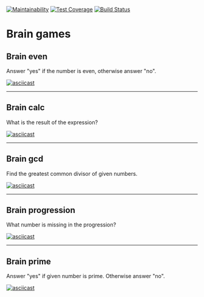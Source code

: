 [![Maintainability](https://api.codeclimate.com/v1/badges/14225a60fac6592d3269/maintainability)](https://codeclimate.com/github/kvalexandr/frontend-project-lvl1/maintainability) [![Test Coverage](https://api.codeclimate.com/v1/badges/14225a60fac6592d3269/test_coverage)](https://codeclimate.com/github/kvalexandr/frontend-project-lvl1/test_coverage) [![Build Status](https://travis-ci.com/kvalexandr/brain-games-lvl1.svg?branch=master)](https://travis-ci.com/kvalexandr/brain-games-lvl1)


# Brain games

## Brain even

Answer "yes" if the number is even, otherwise answer "no".

[![asciicast](https://asciinema.org/a/iPifHVELTM1eRggSzMR7qmyhY.svg)](https://asciinema.org/a/iPifHVELTM1eRggSzMR7qmyhY)

***

## Brain calc

What is the result of the expression?

[![asciicast](https://asciinema.org/a/hYQqsC8DSz74TvRKDM06mNj8N.svg)](https://asciinema.org/a/hYQqsC8DSz74TvRKDM06mNj8N)

***

## Brain gcd

Find the greatest common divisor of given numbers.

[![asciicast](https://asciinema.org/a/CX1djUB39Rwvxa3eRQdTINRQ7.svg)](https://asciinema.org/a/CX1djUB39Rwvxa3eRQdTINRQ7)

***

## Brain progression

What number is missing in the progression?

[![asciicast](https://asciinema.org/a/TqTJnbm4trLRHJga70t8sBwCZ.svg)](https://asciinema.org/a/TqTJnbm4trLRHJga70t8sBwCZ)

***

## Brain prime

Answer "yes" if given number is prime. Otherwise answer "no".

[![asciicast](https://asciinema.org/a/D7OHHpQmq15Yo2sIc8fKPI3VA.svg)](https://asciinema.org/a/D7OHHpQmq15Yo2sIc8fKPI3VA)
